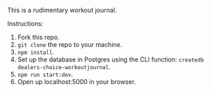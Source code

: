 This is a rudimentary workout journal.

Instructions:

1. Fork this repo.
2. `git clone` the repo to your machine.
3. `npm install`.
4. Set up the database in Postgres using the CLI function: `createdb dealers-choice-workoutjournal`.
5. `npm run start:dev`.
6. Open up localhost:5000 in your browser.
